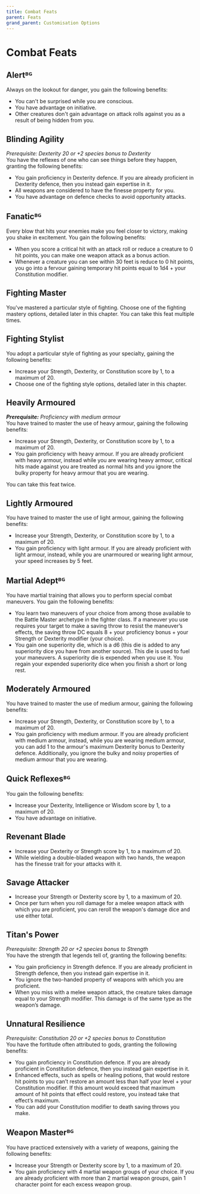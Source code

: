 ```yaml
---
title: Combat Feats
parent: Feats
grand_parent: Customisation Options
---
```


# Combat Feats

## Alertᴮᴳ
Always on the lookout for danger, you gain the following benefits:
* You can't be surprised while you are conscious.
* You have advantage on initiative.
* Other creatures don't gain advantage on attack rolls against you as a result of being hidden from you.

## Blinding Agility
*Prerequisite: Dexterity 20 or +2 species bonus to Dexterity*<br>
You have the reflexes of one who can see things before they happen, granting the following benefits:
* You gain proficiency in Dexterity defence. If you are already proficient in Dexterity defence, then you instead gain expertise in it.
* All weapons are considered to have the finesse property for you.
* You have advantage on defence checks to avoid opportunity attacks.

## Fanaticᴮᴳ
Every blow that hits your enemies make you feel closer to victory, making you shake in excitement. You gain the following benefits:
* When you score a critical hit with an attack roll or reduce a creature to 0 hit points, you can make one weapon attack as a bonus action.
* Whenever a creature you can see within 30 feet is reduce to 0 hit points, you go into a fervour gaining temporary hit points equal to 1d4 + your Constitution modifier.

## Fighting Master
You've mastered a particular style of fighting. Choose one of the fighting mastery options, detailed later in this chapter. You can take this feat multiple times.

## Fighting Stylist
You adopt a particular style of fighting as your specialty, gaining the following benefits:
* Increase your Strength, Dexterity, or Constitution score by 1, to a maximum of 20.
* Choose one of the fighting style options, detailed later in this chapter.

## Heavily Armoured
_**Prerequisite:** Proficiency with medium armour_<br>
You have trained to master the use of heavy armour, gaining the following benefits:
- Increase your Strength, Dexterity, or Constitution score by 1, to a maximum of 20.
- You gain proficiency with heavy armour. If you are already proficient with heavy armour, instead while you are wearing heavy armour, critical hits made against you are treated as normal hits and you ignore the bulky property for heavy armour that you are wearing.

You can take this feat twice.

## Lightly Armoured
You have trained to master the use of light armour, gaining the following benefits:
* Increase your Strength, Dexterity, or Constitution score by 1, to a maximum of 20.
* You gain proficiency with light armour. If you are already proficient with light armour, instead, while you are unarmoured or wearing light armour, your speed increases by 5 feet.

## Martial Adeptᴮᴳ
You have martial training that allows you to perform special combat maneuvers. You gain the following benefits:
* You learn two maneuvers of your choice from among those available to the Battle Master archetype in the fighter class. If a maneuver you use requires your target to make a saving throw to resist the maneuver’s effects, the saving throw DC equals 8 + your proficiency bonus + your Strength or Dexterity modifier (your choice).
* You gain one superiority die, which is a d6 (this die is added to any superiority dice you have from another source). This die is used to fuel your maneuvers. A superiority die is expended when you use it. You regain your expended superiority dice when you finish a short or long rest.

## Moderately Armoured
You have trained to master the use of medium armour, gaining the following benefits:
* Increase your Strength, Dexterity, or Constitution score by 1, to a maximum of 20.
* You gain proficiency with medium armour. If you are already proficient with medium armour, instead, while you are wearing medium armour, you can add 1 to the armour's maximum Dexterity bonus to Dexterity defence. Additionally, you ignore the bulky and noisy properties of medium armour that you are wearing.

## Quick Reflexesᴮᴳ
You gain the following benefits:
* Increase your Dexterity, Intelligence or Wisdom score by 1, to a maximum of 20.
* You have advantage on initiative.

## Revenant Blade
* Increase your Dexterity or Strength score by 1, to a maximum of 20.
* While wielding a double-bladed weapon with two hands, the weapon has the finesse trait for your attacks with it.

## Savage Attacker
* Increase your Strength or Dexterity score by 1, to a maximum of 20.
* Once per turn when you roll damage for a melee weapon attack with which you are proficient, you can reroll the weapon's damage dice and use either total.

## Titan's Power
*Prerequisite: Strength 20 or +2 species bonus to Strength*<br>
You have the strength that legends tell of, granting the following benefits:
* You gain proficiency in Strength defence. If you are already proficient in Strength defence, then you instead gain expertise in it.
* You ignore the two-handed property of weapons with which you are proficient.
* When you miss with a melee weapon attack, the creature takes damage equal to your Strength modifier. This damage is of the same type as the weapon’s damage.

## Unnatural Resilience
*Prerequisite: Constitution 20 or +2 species bonus to Constitution*<br>
You have the fortitude often attributed to gods, granting the following benefits:
* You gain proficiency in Constitution defence. If you are already proficient in Constitution defence, then you instead gain expertise in it.
* Enhanced effects, such as spells or healing potions, that would restore hit points to you can’t restore an amount less than half your level + your Constitution modifier. If this amount would exceed that maximum amount of hit points that effect could restore, you instead take that effect’s maximum.
* You can add your Constitution modifier to death saving throws you make.

## Weapon Masterᴮᴳ
You have practiced extensively with a variety of weapons, gaining the following benefits:
* Increase your Strength or Dexterity score by 1, to a maximum of 20.
* You gain proficiency with 4 martial weapon groups of your choice. If you are already proficient with more than 2 martial weapon groups, gain 1 character point for each excess weapon group.
